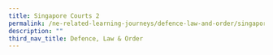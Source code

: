 ```yaml
---
title: Singapore Courts 2
permalink: /ne-related-learning-journeys/defence-law-and-order/singapore-courts-2/
description: ""
third_nav_title: Defence, Law & Order
---
```

